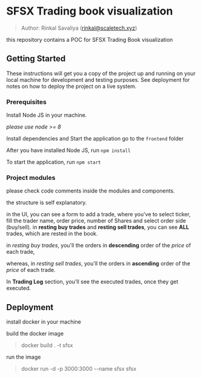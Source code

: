 # SFSX Trading book visualization

> Author: Rinkal Savaliya (rinkal@scaletech.xyz)

this repository contains a POC for SFSX Trading Book visualization

## Getting Started

These instructions will get you a copy of the project up and running on your local machine for development and testing purposes. See deployment for notes on how to deploy the project on a live system.

### Prerequisites
Install Node JS in your machine.

*please use node >= 8*

Install dependencies and Start the application
go to the `frontend` folder

After you have installed Node JS, run `npm install`

To start the application, run `npm start`

### Project modules
please check code comments inside the modules and components.

the structure is self explanatory.

in the UI, you can see a form to add a trade, where you've to select ticker, fill the trader name, order price, number of Shares and select order side (buy/sell).
in **resting buy trades** and **resting sell trades**, you can see **ALL** trades, which are rested in the book.

in *resting buy trades*, you'll the orders in **descending** order of the *price* of each trade,

whereas, in *resting sell trades*, you'll the orders in **ascending** order of the *price* of each trade.

In **Trading Log** section, you'll see the executed trades, once they get executed.


## Deployment
install docker in your machine

build the docker image

> docker build . -t sfsx

run the image

> docker run -d -p 3000:3000 --name sfsx sfsx
